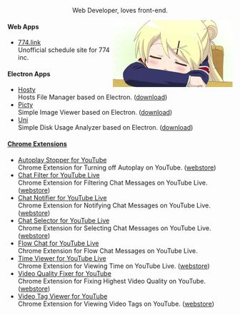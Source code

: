 <!-- markdownlint-disable MD033 MD041 -->

<p align="center">Web Developer, loves front-end.</p>

<img align="right" src="https://github.com/fiahfy/fiahfy/blob/main/karen.gif?raw=true" height="150" />

#### Web Apps

- [774.link](https://774-link.vercel.app/)  
  Unofficial schedule site for 774 inc.

#### Electron Apps

- [Hosty](https://github.com/fiahfy/hosty)  
  Hosts File Manager based on Electron. ([download](https://github.com/fiahfy/hosty/releases))
- [Picty](https://github.com/fiahfy/picty)  
  Simple Image Viewer based on Electron. ([download](https://github.com/fiahfy/picty/releases))
- [Uni](https://github.com/fiahfy/uni)  
  Simple Disk Usage Analyzer based on Electron. ([download](https://github.com/fiahfy/uni/releases))

#### [Chrome Extensions](https://chrome.google.com/webstore/search/fiahfy?_category=extensions)

- [Autoplay Stopper for YouTube](https://github.com/fiahfy/youtube-autoplay-stopper)  
  Chrome Extension for Turning off Autoplay on YouTube. ([webstore](https://chrome.google.com/webstore/detail/autoplay-stopper-for-yout/nllpbgemclgokfdjneckdfnhjpigolko))
- [Chat Filter for YouTube Live](https://github.com/fiahfy/youtube-live-chat-filter)  
  Chrome Extension for Filtering Chat Messages on YouTube Live. ([webstore](https://chrome.google.com/webstore/detail/chat-filter-for-youtube-l/jalcplhakmckbmlbidmbmpaegcpbejog))
- [Chat Notifier for YouTube Live](https://github.com/fiahfy/youtube-live-chat-notifier)  
  Chrome Extension for Notifying Chat Messages on YouTube Live. ([webstore](https://chrome.google.com/webstore/detail/chat-notifier-for-youtube/comcgfpdgcmplihamnpfehmmgablmenl))
- [Chat Selector for YouTube Live](https://github.com/fiahfy/youtube-live-chat-selector)  
  Chrome Extension for Selecting Chat Messages on YouTube Live. ([webstore](https://chrome.google.com/webstore/detail/youtube-live-chat-filter/elgbmlibcejchmmfkngbdpdmejbajkll))
- [Flow Chat for YouTube Live](https://github.com/fiahfy/youtube-live-chat-flow)  
  Chrome Extension for Flow Chat Messages on YouTube Live.
- [Time Viewer for YouTube Live](https://github.com/fiahfy/youtube-live-time-viewer)  
  Chrome Extension for Viewing Time on YouTube Live. ([webstore](https://chrome.google.com/webstore/detail/time-viewer-for-youtube-l/cnllmiliafeacdmlngaofjpjaljoolpc))
- [Video Quality Fixer for YouTube](https://github.com/fiahfy/youtube-video-quality-fixer)  
  Chrome Extension for Fixing Highest Video Quality on YouTube. ([webstore](https://chrome.google.com/webstore/detail/video-quality-fixer-for-y/lachijbhhoeimcnjncfhhpmgfgcoagha))
- [Video Tag Viewer for YouTube](https://github.com/fiahfy/youtube-video-tag-viewer)  
  Chrome Extension for Viewing Video Tags on YouTube. ([webstore](https://chrome.google.com/webstore/detail/video-tag-viewer-for-yout/gcbndmenkdcbihmachfnhjfbbkgkmeog))
